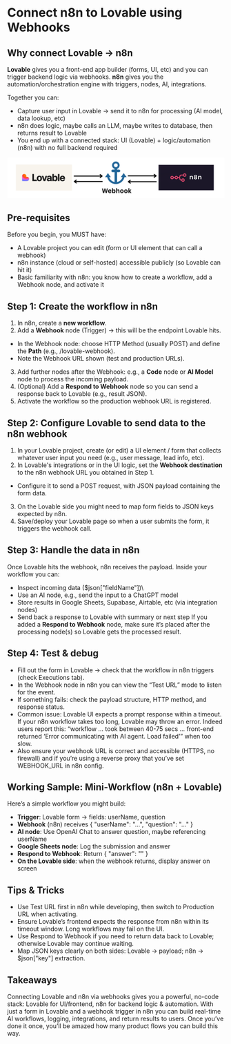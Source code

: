 # Connect n8n to Lovable using Webhooks

## Why connect Lovable → n8n

**Lovable** gives you a front-end app builder (forms, UI, etc) and you can trigger backend logic via webhooks. **n8n** gives you the automation/orchestration engine with triggers, nodes, AI, integrations. 

Together you can:
- Capture user input in Lovable → send it to n8n for processing (AI model, data lookup, etc)
- n8n does logic, maybe calls an LLM, maybe writes to database, then returns result to Lovable
- You end up with a connected stack: UI (Lovable) + logic/automation (n8n) with no full backend required

![Lovable-n8n](images/webhook.png)

## Pre-requisites

Before you begin, you MUST have:
- A Lovable project you can edit (form or UI element that can call a webhook)
- n8n instance (cloud or self-hosted) accessible publicly (so Lovable can hit it)
- Basic familiarity with n8n: you know how to create a workflow, add a Webhook node, and activate it

## Step 1: Create the workflow in n8n

1. In n8n, create a **new workflow**.
2. Add a **Webhook** node (Trigger) → this will be the endpoint Lovable hits.
  - In the Webhook node: choose HTTP Method (usually POST) and define the **Path** (e.g., /lovable-webhook).
  - Note the Webhook URL shown (test and production URLs). 
3. Add further nodes after the Webhook: e.g., a **Code** node or **AI Model** node to process the incoming payload.
4. (Optional) Add a **Respond to Webhook** node so you can send a response back to Lovable (e.g., result JSON).
5. Activate the workflow so the production webhook URL is registered.

## Step 2: Configure Lovable to send data to the n8n webhook

1. In your Lovable project, create (or edit) a UI element / form that collects whatever user input you need (e.g., user message, lead info, etc).
2. In Lovable's integrations or in the UI logic, set the **Webhook destination** to the n8n webhook URL you obtained in Step 1.
  - Configure it to send a POST request, with JSON payload containing the form data.
3. On the Lovable side you might need to map form fields to JSON keys expected by n8n.
4. Save/deploy your Lovable page so when a user submits the form, it triggers the webhook call.

## Step 3: Handle the data in n8n

Once Lovable hits the webhook, n8n receives the payload. Inside your workflow you can:
  - Inspect incoming data ($json["fieldName"])\
  - Use an AI node, e.g., send the input to a ChatGPT model
  - Store results in Google Sheets, Supabase, Airtable, etc (via integration nodes)
  - Send back a response to Lovable with summary or next step
If you added a **Respond to Webhook** node, make sure it’s placed after the processing node(s) so Lovable gets the processed result.

## Step 4: Test & debug

- Fill out the form in Lovable → check that the workflow in n8n triggers (check Executions tab).
- In the Webhook node in n8n you can view the “Test URL” mode to listen for the event.
- If something fails: check the payload structure, HTTP method, and response status.
- Common issue: Lovable UI expects a prompt response within a timeout. If your n8n workflow takes too long, Lovable may throw an error. Indeed users report this: “workflow … took between 40-75 secs … front-end returned ‘Error communicating with AI agent. Load failed’” when too slow. 
- Also ensure your webhook URL is correct and accessible (HTTPS, no firewall) and if you’re using a reverse proxy that you’ve set WEBHOOK_URL in n8n config. 

## Working Sample: Mini-Workflow (n8n + Lovable) 

Here’s a simple workflow you might build:

- **Trigger**: Lovable form → fields: userName, question
- **Webhook** (n8n) receives { "userName": "...", "question": "..." }
- **AI node**: Use OpenAI Chat to answer question, maybe referencing userName
- **Google Sheets node**: Log the submission and answer
- **Respond to Webhook**: Return { "answer": "<AI response here>" }
- **On the Lovable side**: when the webhook returns, display answer on screen

## Tips & Tricks
- Use Test URL first in n8n while developing, then switch to Production URL when activating. 
- Ensure Lovable’s frontend expects the response from n8n within its timeout window. Long workflows may fail on the UI.
- Use Respond to Webhook if you need to return data back to Lovable; otherwise Lovable may continue waiting.
- Map JSON keys clearly on both sides: Lovable → payload; n8n → $json["key"] extraction.

## Takeaways
Connecting Lovable and n8n via webhooks gives you a powerful, no-code stack: Lovable for UI/frontend, n8n for backend logic & automation. With just a form in Lovable and a webhook trigger in n8n you can build real-time AI workflows, logging, integrations, and return results to users. Once you’ve done it once, you’ll be amazed how many product flows you can build this way.
